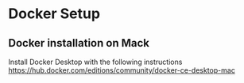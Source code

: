 # Docker Setup

## Docker installation on Mack

Install Docker Desktop with the following instructions
https://hub.docker.com/editions/community/docker-ce-desktop-mac


